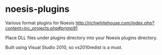 # noesis-plugins
Various format plugins for Noesis http://richwhitehouse.com/index.php?content=inc_projects.php#prjmp91

Place DLL files under plugins directory into your Noesis plugins directory.

Built using Visual Studio 2010, so vs2010redist is a must.
